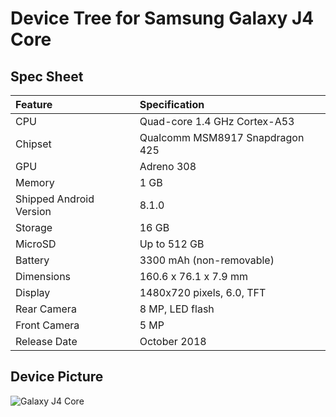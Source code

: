 # Device Tree for Samsung Galaxy J4 Core

## Spec Sheet

| Feature                 | Specification                     |
| :---------------------- | :-------------------------------- |
| CPU                     | Quad-core 1.4 GHz Cortex-A53      |
| Chipset                 | Qualcomm MSM8917 Snapdragon 425   |
| GPU                     | Adreno 308                        |
| Memory                  | 1 GB	                      |
| Shipped Android Version | 8.1.0                             |
| Storage                 | 16 GB                             |
| MicroSD                 | Up to 512 GB                      |
| Battery                 | 3300 mAh (non-removable)          |
| Dimensions              | 160.6 x 76.1 x 7.9 mm             |
| Display                 | 1480x720 pixels, 6.0, TFT         |
| Rear Camera             | 8 MP, LED flash                   |
| Front Camera            | 5 MP                              |
| Release Date            | October 2018                      |

## Device Picture

![Galaxy J4 Core](https://i.gadgets360cdn.com/products/large/1541662947_635_galaxyj4core_db.jpg "Galaxy J4 Core")
